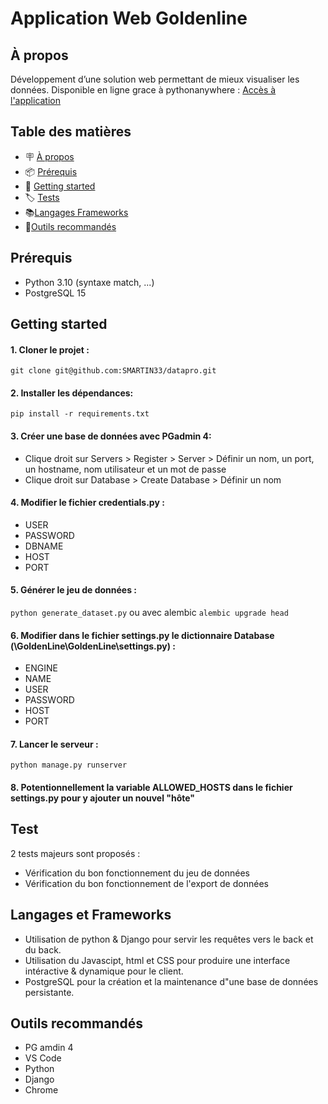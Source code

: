 # Application Web Goldenline


## À propos

Développement d’une solution web permettant de mieux visualiser les données. 
Disponible en ligne grace à pythonanywhere : [Accès à l'application](http://smartin17.eu.pythonanywhere.com/)

## Table des matières

- 🪧 [À propos](#à-propos)
- 📦 [Prérequis](#prérequis)
- 🚀 [Getting started](#getting-started)
- 🏷 [️Tests](#test)
- 📚[️Langages Frameworks](#Langages-et-Frameworks)
- 📝[️Outils recommandés](#Outils-recommandés)

## Prérequis

- Python 3.10 (syntaxe match, ...)
- PostgreSQL 15

## Getting started

#### 1. Cloner le projet :
`git clone git@github.com:SMARTIN33/datapro.git`

#### 2. Installer les dépendances:
`pip install -r requirements.txt`

#### 3. Créer une base de données avec PGadmin 4:
- Clique droit sur Servers > Register > Server > Définir un nom, un port, un hostname, nom utilisateur et un mot de passe
- Clique droit sur Database > Create Database > Définir un nom

#### 4. Modifier le fichier credentials.py :
- USER 
- PASSWORD
- DBNAME
- HOST
- PORT

#### 5. Générer le jeu de données :
`python generate_dataset.py` ou avec alembic `alembic upgrade head`

#### 6. Modifier dans le fichier settings.py le dictionnaire Database (\GoldenLine\GoldenLine\settings.py) :
- ENGINE
- NAME
- USER
- PASSWORD
- HOST
- PORT

#### 7. Lancer le serveur :
 `python manage.py runserver`  

#### 8. Potentionnellement la variable ALLOWED_HOSTS dans le fichier settings.py pour y ajouter un nouvel "hôte"

## Test

2 tests majeurs sont proposés :
- Vérification du bon fonctionnement du jeu de données
- Vérification du bon fonctionnement de l'export de données

## Langages et Frameworks

- Utilisation de python & Django pour servir les requêtes vers le back et du back.
- Utilisation du Javascipt, html et CSS pour produire une interface intéractive & dynamique pour le client.
- PostgreSQL pour la création et la maintenance d"une base de données persistante.

## Outils recommandés

- PG amdin 4
- VS Code
- Python
- Django
- Chrome
